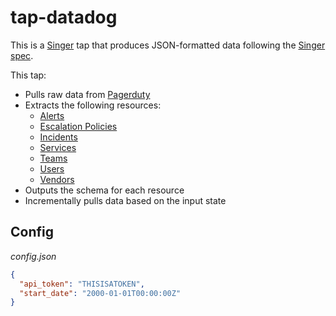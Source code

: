 # tap-datadog

This is a [Singer](https://singer.io) tap that produces JSON-formatted data
following the [Singer
spec](https://github.com/singer-io/getting-started/blob/master/SPEC.md).

This tap:

- Pulls raw data from [Pagerduty](https://api-reference.pagerduty.com/#!/API_Reference/get_api_reference)
- Extracts the following resources:
  - [Alerts](https://api-reference.pagerduty.com/#!/Incidents/get_incidents_id_alerts)
  - [Escalation Policies](https://api-reference.pagerduty.com/#!/Escalation_Policies/get_escalation_policies)
  - [Incidents](https://api-reference.pagerduty.com/#!/Incidents/get_incidents)
  - [Services](https://api-reference.pagerduty.com/#!/Services/get_services)
  - [Teams](https://api-reference.pagerduty.com/#!/Teams/get_teams)
  - [Users](https://api-reference.pagerduty.com/#!/Users/get_users)
  - [Vendors](https://api-reference.pagerduty.com/#!/Vendors/get_vendors)
- Outputs the schema for each resource
- Incrementally pulls data based on the input state

## Config

*config.json*
```json
{
  "api_token": "THISISATOKEN",
  "start_date": "2000-01-01T00:00:00Z"
}
```
